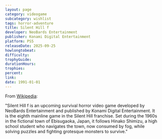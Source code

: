 ```yaml
---
layout: page
category: videogame
subcategory: wishlist
tags: horror-adventure
title: Silent Hill f
developer: NeoBards Entertainment
publisher: Konami Digital Entertainment
platform: PS5
releaseDate: 2025-09-25
howlongtobeat:
difficulty:
trophyGuide:
durationHours:
trophies:
percent:
link:
date: 1991-01-01
---
```


From [Wikipedia](https://en.wikipedia.org/wiki/Silent_Hill_f):

"Silent Hill f is an upcoming survival horror video game developed by NeoBards Entertainment and published by Konami Digital Entertainment. It is the eighth mainline game in the Silent Hill franchise. Set during the 1960s in the fictional town of Ebisugaoka, Japan, it follows Hinako Shimizu, a high school student who navigates the town, now consumed by fog, while solving puzzles and fighting grotesque monsters to survive."
